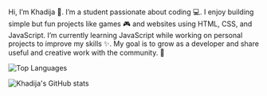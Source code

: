 Hi, I’m Khadija 👋. I’m a student passionate about coding 💻. I enjoy building simple but fun projects like games 🎮 and websites using HTML, CSS, and JavaScript. I’m currently learning JavaScript while working on personal projects to improve my skills ✨. My goal is to grow as a developer and share useful and creative work with the community. 🚀


![Top Languages](https://github-readme-stats.vercel.app/api/top-langs/?username=dija-hub&layout=compact&theme=radical)

![Khadija's GitHub stats](https://github-readme-stats.vercel.app/api?username=dija-hub&show_icons=true&theme=radical)




